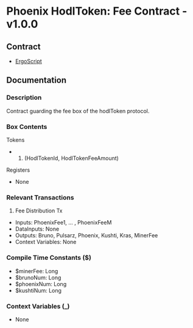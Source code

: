 # Phoenix HodlToken: Fee Contract - v1.0.0

## Contract
- [ErgoScript](./ergoscript/phoenix_v1_hodltoken_fee.es)

## Documentation

### Description
Contract guarding the fee box of the hodlToken protocol.

### Box Contents
Tokens
- 1. (HodlTokenId, HodlTokenFeeAmount)

Registers
- None

### Relevant Transactions
1. Fee Distribution Tx
- Inputs: PhoenixFee1, ... , PhoenixFeeM
- DataInputs: None
- Outputs: Bruno, Pulsarz, Phoenix, Kushti, Kras, MinerFee
- Context Variables: None

### Compile Time Constants ($)
- $minerFee: Long
- $brunoNum: Long
- $phoenixNum: Long
- $kushtiNum: Long

### Context Variables (_)
- None
